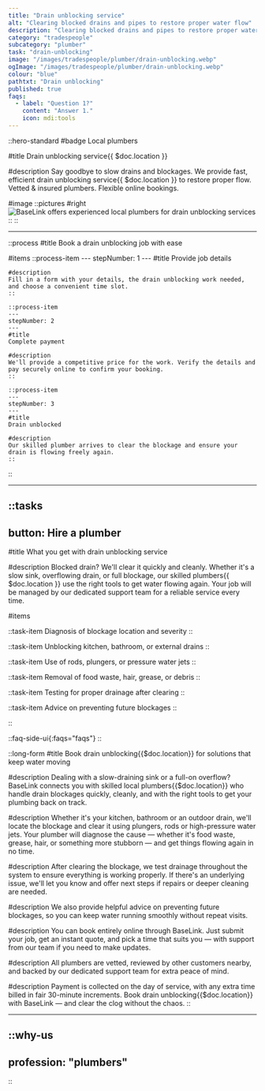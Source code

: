 ```yaml
---
title: "Drain unblocking service"
alt: "Clearing blocked drains and pipes to restore proper water flow"
description: "Clearing blocked drains and pipes to restore proper water flow"
category: "tradespeople"
subcategory: "plumber"
task: "drain-unblocking"
image: "/images/tradespeople/plumber/drain-unblocking.webp"
ogImage: "/images/tradespeople/plumber/drain-unblocking.webp"
colour: "blue"
pathtxt: "Drain unblocking"
published: true
faqs:
  - label: "Question 1?"
    content: "Answer 1."
    icon: mdi:tools
---
```


::hero-standard
#badge
Local plumbers

#title
Drain unblocking service{{ $doc.location }}

#description
Say goodbye to slow drains and blockages. We provide fast, efficient drain unblocking service{{ $doc.location }} to restore proper flow. Vetted & insured plumbers. Flexible online bookings.

#image
    ::pictures
    #right
    ![BaseLink offers experienced local plumbers for drain unblocking services](/images/tradespeople/plumber/drain-unblocking.webp)
    ::
::

---

::process
#title
Book a drain unblocking job with ease

#items
    ::process-item
    ---
    stepNumber: 1
    ---
    #title
    Provide job details

    #description
    Fill in a form with your details, the drain unblocking work needed, and choose a convenient time slot.
    ::
    
    ::process-item
    ---
    stepNumber: 2
    ---
    #title
    Complete payment

    #description
    We'll provide a competitive price for the work. Verify the details and pay securely online to confirm your booking.
    ::

    ::process-item
    ---
    stepNumber: 3
    ---
    #title
    Drain unblocked

    #description
    Our skilled plumber arrives to clear the blockage and ensure your drain is flowing freely again.
    ::
::

---

::tasks
---
button: Hire a plumber
---
#title
What you get with drain unblocking service

#description
Blocked drain? We'll clear it quickly and cleanly. Whether it's a slow sink, overflowing drain, or full blockage, our skilled plumbers{{ $doc.location }} use the right tools to get water flowing again. Your job will be managed by our dedicated support team for a reliable service every time.

#items

  ::task-item
  Diagnosis of blockage location and severity
  ::

  ::task-item
  Unblocking kitchen, bathroom, or external drains
  ::

  ::task-item
  Use of rods, plungers, or pressure water jets
  ::

  ::task-item
  Removal of food waste, hair, grease, or debris
  ::

  ::task-item
  Testing for proper drainage after clearing
  ::

  ::task-item
  Advice on preventing future blockages
  ::

::


::faq-side-ui{:faqs="faqs"}
::


::long-form
#title
Book drain unblocking{{$doc.location}} for solutions that keep water moving

#description
Dealing with a slow-draining sink or a full-on overflow? BaseLink connects you with skilled local plumbers{{$doc.location}} who handle drain blockages quickly, cleanly, and with the right tools to get your plumbing back on track.

#description
Whether it's your kitchen, bathroom or an outdoor drain, we'll locate the blockage and clear it using plungers, rods or high-pressure water jets. Your plumber will diagnose the cause — whether it's food waste, grease, hair, or something more stubborn — and get things flowing again in no time.

#description
After clearing the blockage, we test drainage throughout the system to ensure everything is working properly. If there's an underlying issue, we'll let you know and offer next steps if repairs or deeper cleaning are needed.

#description
We also provide helpful advice on preventing future blockages, so you can keep water running smoothly without repeat visits.

#description
You can book entirely online through BaseLink. Just submit your job, get an instant quote, and pick a time that suits you — with support from our team if you need to make updates.

#description
All plumbers are vetted, reviewed by other customers nearby, and backed by our dedicated support team for extra peace of mind.

#description
Payment is collected on the day of service, with any extra time billed in fair 30-minute increments. Book drain unblocking{{$doc.location}} with BaseLink — and clear the clog without the chaos.
::

---

::why-us
---
profession: "plumbers"
---
::